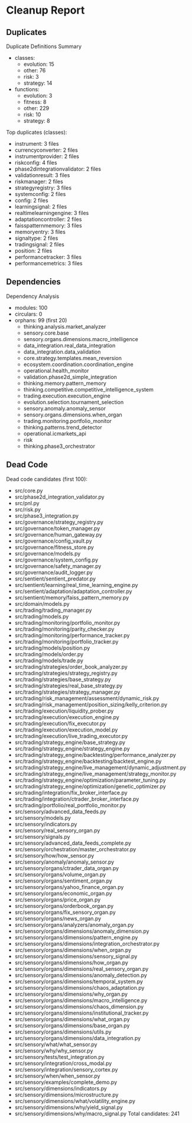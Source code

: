 # Cleanup Report

## Duplicates


Duplicate Definitions Summary
- classes:
  - evolution: 15
  - other: 76
  - risk: 3
  - strategy: 14
- functions:
  - evolution: 3
  - fitness: 8
  - other: 229
  - risk: 10
  - strategy: 8

Top duplicates (classes):
- instrument: 3 files
- currencyconverter: 2 files
- instrumentprovider: 2 files
- riskconfig: 4 files
- phase2dintegrationvalidator: 2 files
- validationresult: 3 files
- riskmanager: 2 files
- strategyregistry: 3 files
- systemconfig: 2 files
- config: 2 files
- learningsignal: 2 files
- realtimelearningengine: 3 files
- adaptationcontroller: 2 files
- faisspatternmemory: 3 files
- memoryentry: 3 files
- signaltype: 2 files
- tradingsignal: 2 files
- position: 2 files
- performancetracker: 3 files
- performancemetrics: 3 files


## Dependencies


Dependency Analysis
- modules: 100
- circulars: 0
- orphans: 99 (first 20)
  *  thinking.analysis.market_analyzer
  *  sensory.core.base
  *  sensory.organs.dimensions.macro_intelligence
  *  data_integration.real_data_integration
  *  data_integration.data_validation
  *  core.strategy.templates.mean_reversion
  *  ecosystem.coordination.coordination_engine
  *  operational.health_monitor
  *  validation.phase2d_simple_integration
  *  thinking.memory.pattern_memory
  *  thinking.competitive.competitive_intelligence_system
  *  trading.execution.execution_engine
  *  evolution.selection.tournament_selection
  *  sensory.anomaly.anomaly_sensor
  *  sensory.organs.dimensions.when_organ
  *  trading.monitoring.portfolio_monitor
  *  thinking.patterns.trend_detector
  *  operational.icmarkets_api
  *  risk
  *  thinking.phase3_orchestrator


## Dead Code


Dead code candidates (first 100):
-  src/core.py
-  src/phase2d_integration_validator.py
-  src/pnl.py
-  src/risk.py
-  src/phase3_integration.py
-  src/governance/strategy_registry.py
-  src/governance/token_manager.py
-  src/governance/human_gateway.py
-  src/governance/config_vault.py
-  src/governance/fitness_store.py
-  src/governance/models.py
-  src/governance/system_config.py
-  src/governance/safety_manager.py
-  src/governance/audit_logger.py
-  src/sentient/sentient_predator.py
-  src/sentient/learning/real_time_learning_engine.py
-  src/sentient/adaptation/adaptation_controller.py
-  src/sentient/memory/faiss_pattern_memory.py
-  src/domain/models.py
-  src/trading/trading_manager.py
-  src/trading/models.py
-  src/trading/monitoring/portfolio_monitor.py
-  src/trading/monitoring/parity_checker.py
-  src/trading/monitoring/performance_tracker.py
-  src/trading/monitoring/portfolio_tracker.py
-  src/trading/models/position.py
-  src/trading/models/order.py
-  src/trading/models/trade.py
-  src/trading/strategies/order_book_analyzer.py
-  src/trading/strategies/strategy_registry.py
-  src/trading/strategies/base_strategy.py
-  src/trading/strategies/real_base_strategy.py
-  src/trading/strategies/strategy_manager.py
-  src/trading/risk_management/assessment/dynamic_risk.py
-  src/trading/risk_management/position_sizing/kelly_criterion.py
-  src/trading/execution/liquidity_prober.py
-  src/trading/execution/execution_engine.py
-  src/trading/execution/fix_executor.py
-  src/trading/execution/execution_model.py
-  src/trading/execution/live_trading_executor.py
-  src/trading/strategy_engine/base_strategy.py
-  src/trading/strategy_engine/strategy_engine.py
-  src/trading/strategy_engine/backtesting/performance_analyzer.py
-  src/trading/strategy_engine/backtesting/backtest_engine.py
-  src/trading/strategy_engine/live_management/dynamic_adjustment.py
-  src/trading/strategy_engine/live_management/strategy_monitor.py
-  src/trading/strategy_engine/optimization/parameter_tuning.py
-  src/trading/strategy_engine/optimization/genetic_optimizer.py
-  src/trading/integration/fix_broker_interface.py
-  src/trading/integration/ctrader_broker_interface.py
-  src/trading/portfolio/real_portfolio_monitor.py
-  src/sensory/advanced_data_feeds.py
-  src/sensory/models.py
-  src/sensory/indicators.py
-  src/sensory/real_sensory_organ.py
-  src/sensory/signals.py
-  src/sensory/advanced_data_feeds_complete.py
-  src/sensory/orchestration/master_orchestrator.py
-  src/sensory/how/how_sensor.py
-  src/sensory/anomaly/anomaly_sensor.py
-  src/sensory/organs/ctrader_data_organ.py
-  src/sensory/organs/volume_organ.py
-  src/sensory/organs/sentiment_organ.py
-  src/sensory/organs/yahoo_finance_organ.py
-  src/sensory/organs/economic_organ.py
-  src/sensory/organs/price_organ.py
-  src/sensory/organs/orderbook_organ.py
-  src/sensory/organs/fix_sensory_organ.py
-  src/sensory/organs/news_organ.py
-  src/sensory/organs/analyzers/anomaly_organ.py
-  src/sensory/organs/dimensions/anomaly_dimension.py
-  src/sensory/organs/dimensions/pattern_engine.py
-  src/sensory/organs/dimensions/integration_orchestrator.py
-  src/sensory/organs/dimensions/when_organ.py
-  src/sensory/organs/dimensions/sensory_signal.py
-  src/sensory/organs/dimensions/how_organ.py
-  src/sensory/organs/dimensions/real_sensory_organ.py
-  src/sensory/organs/dimensions/anomaly_detection.py
-  src/sensory/organs/dimensions/temporal_system.py
-  src/sensory/organs/dimensions/chaos_adaptation.py
-  src/sensory/organs/dimensions/why_organ.py
-  src/sensory/organs/dimensions/macro_intelligence.py
-  src/sensory/organs/dimensions/chaos_dimension.py
-  src/sensory/organs/dimensions/institutional_tracker.py
-  src/sensory/organs/dimensions/what_organ.py
-  src/sensory/organs/dimensions/base_organ.py
-  src/sensory/organs/dimensions/utils.py
-  src/sensory/organs/dimensions/data_integration.py
-  src/sensory/what/what_sensor.py
-  src/sensory/why/why_sensor.py
-  src/sensory/tests/test_integration.py
-  src/sensory/integration/cross_modal.py
-  src/sensory/integration/sensory_cortex.py
-  src/sensory/when/when_sensor.py
-  src/sensory/examples/complete_demo.py
-  src/sensory/dimensions/indicators.py
-  src/sensory/dimensions/microstructure.py
-  src/sensory/dimensions/what/volatility_engine.py
-  src/sensory/dimensions/why/yield_signal.py
-  src/sensory/dimensions/why/macro_signal.py
Total candidates: 241

